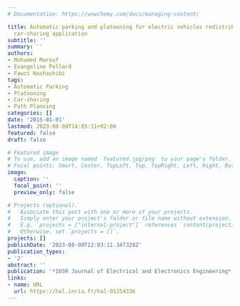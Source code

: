 ```yaml
---
# Documentation: https://wowchemy.com/docs/managing-content/

title: Automatic parking and platooning for electric vehicles redistribution in a
  car-sharing application
subtitle: ''
summary: ''
authors:
- Mohamed Marouf
- Evangeline Pollard
- Fawzi Nashashibi
tags:
- Automatic Parking
- Platooning
- Car-sharing
- Path Planning
categories: []
date: '2015-01-01'
lastmod: 2023-08-09T14:03:11+02:00
featured: false
draft: false

# Featured image
# To use, add an image named `featured.jpg/png` to your page's folder.
# Focal points: Smart, Center, TopLeft, Top, TopRight, Left, Right, BottomLeft, Bottom, BottomRight.
image:
  caption: ''
  focal_point: ''
  preview_only: false

# Projects (optional).
#   Associate this post with one or more of your projects.
#   Simply enter your project's folder or file name without extension.
#   E.g. `projects = ["internal-project"]` references `content/project/deep-learning/index.md`.
#   Otherwise, set `projects = []`.
projects: []
publishDate: '2023-08-09T12:03:11.347328Z'
publication_types:
- '2'
abstract: ''
publication: '*IOSR Journal of Electrical and Electronics Engineering*'
links:
- name: URL
  url: https://hal.inria.fr/hal-01254336
---
```

